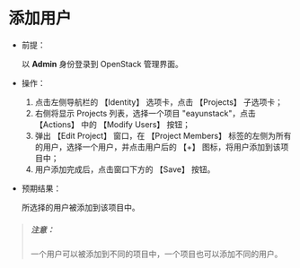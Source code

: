 # 添加用户

* 前提：

  以 **Admin** 身份登录到 OpenStack 管理界面。

* 操作：

  1. 点击左侧导航栏的 【Identity】 选项卡，点击 【Projects】 子选项卡；
  1. 右侧将显示 Projects 列表，选择一个项目 "eayunstack"，点击 【Actions】 中的 【Modify Users】 按钮；
  1. 弹出 【Edit Project】 窗口，在 【Project Members】 标签的左侧为所有的用户，选择一个用户，并点击用户后的 【+】 图标，将用户添加到该项目中；
  1. 用户添加完成后，点击窗口下方的 【Save】 按钮。

* 预期结果：

  所选择的用户被添加到该项目中。

> ##### 注意：
> 一个用户可以被添加到不同的项目中，一个项目也可以添加不同的用户。
